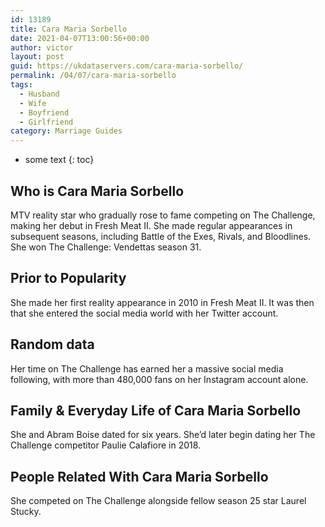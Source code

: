 ```yaml
---
id: 13189
title: Cara Maria Sorbello
date: 2021-04-07T13:00:56+00:00
author: victor
layout: post
guid: https://ukdataservers.com/cara-maria-sorbello/
permalink: /04/07/cara-maria-sorbello
tags:
  - Husband
  - Wife
  - Boyfriend
  - Girlfriend
category: Marriage Guides
---
```


* some text
{: toc}


## Who is Cara Maria Sorbello



MTV reality star who gradually rose to fame competing on The Challenge, making her debut in Fresh Meat II. She made regular appearances in subsequent seasons, including Battle of the Exes, Rivals, and Bloodlines. She won The Challenge: Vendettas season 31.

                
                
                
## Prior to Popularity



She made her first reality appearance in 2010 in Fresh Meat II. It was then that she entered the social media world with her Twitter account.

                
                
                
## Random data



Her time on The Challenge has earned her a massive social media following, with more than 480,000 fans on her Instagram account alone.

                
                
                
## Family & Everyday Life of Cara Maria Sorbello



She and Abram Boise dated for six years. She&#8217;d later begin dating her The Challenge competitor Paulie Calafiore in 2018.

                
                
                
## People Related With Cara Maria Sorbello



She competed on The Challenge alongside fellow season 25 star Laurel Stucky.

                
              
            
          
          
          